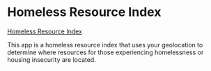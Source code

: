 # Homeless Resource Index

<a href="https://homelessresourceindex.co">Homeless Resource Index</a>


This app is a homeless resource index that uses your geolocation to determine where resources for those experiencing homelessness or housing insecurity are located.
